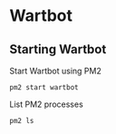 # Wartbot

## Starting Wartbot

Start Wartbot using PM2
```
pm2 start wartbot
```

List PM2 processes
```
pm2 ls
```